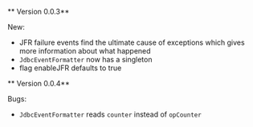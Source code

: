 ** Version 0.0.3**

New:
- JFR failure events find the ultimate cause of exceptions which gives more information about what happened
- `JdbcEventFormatter` now has a singleton
- flag enableJFR defaults to true


** Version 0.0.4**

Bugs:
- `JdbcEventFormatter` reads `counter` instead of `opCounter`

